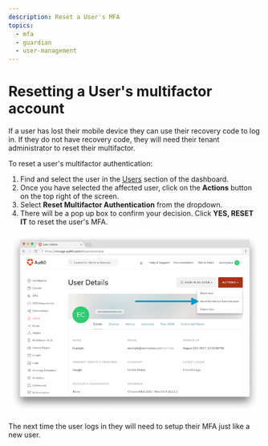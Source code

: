 ```yaml
---
description: Reset a User's MFA
topics:
  - mfa
  - guardian
  - user-management
---
```

# Resetting a User's multifactor account

If a user has lost their mobile device they can use their recovery code to log in. If they do not have recovery code, they will need their tenant administrator to reset their multifactor.

To reset a user's multifactor authentication:

1. Find and select the user in the [Users](${manage_url}/#/users) section of the dashboard.
2. Once you have selected the affected user, click on the **Actions** button on the top right of the screen.
3. Select **Reset Multifactor Authentication** from the dropdown.
4. There will be a pop up box to confirm your decision.  Click **YES, RESET IT** to reset the user's MFA.

 ![](/media/articles/mfa/reset-mfa.png)

The next time the user logs in they will need to setup their MFA just like a new user.
